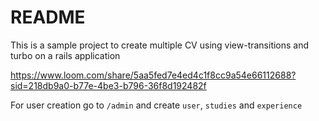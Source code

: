 # README

This is a sample project to create multiple CV using view-transitions and turbo on a rails application

https://www.loom.com/share/5aa5fed7e4ed4c1f8cc9a54e66112688?sid=218db9a0-b77e-4be3-b796-36f8d192482f

For user creation go to `/admin` and create `user`, `studies` and `experience`

